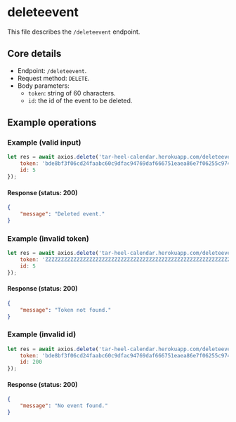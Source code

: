 # deleteevent
This file describes the `/deleteevent` endpoint.

## Core details
* Endpoint: `/deleteevent`.
* Request method: `DELETE`.
* Body parameters:
    * `token`: string of 60 characters.
    * `id`: the id of the event to be deleted.

## Example operations
### Example (valid input)
```js
let res = await axios.delete('tar-heel-calendar.herokuapp.com/deleteevent', {
    token: 'bde8bf3f06cd24faabc60c9dfac94769daf666751eaea86e7f06255c9740',
    id: 5
});
```

#### Response (status: 200)
```json
{
    "message": "Deleted event."
}
```

### Example (invalid token)
```js
let res = await axios.delete('tar-heel-calendar.herokuapp.com/deleteevent', {
    token: 'ZZZZZZZZZZZZZZZZZZZZZZZZZZZZZZZZZZZZZZZZZZZZZZZZZZZZZZZZZZZZ',
    id: 5
});
```

#### Response (status: 200)
```json
{
    "message": "Token not found."
}
```

### Example (invalid id)
```js
let res = await axios.delete('tar-heel-calendar.herokuapp.com/deleteevent', {
    token: 'bde8bf3f06cd24faabc60c9dfac94769daf666751eaea86e7f06255c9740',
    id: 200
});
```

#### Response (status: 200)
```json
{
    "message": "No event found."
}
```
